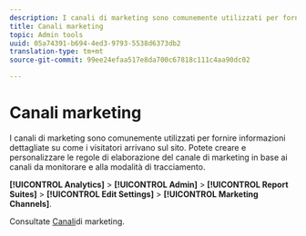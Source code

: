 ```yaml
---
description: I canali di marketing sono comunemente utilizzati per fornire informazioni dettagliate su come i visitatori arrivano sul sito. Potete creare e personalizzare le regole di elaborazione del canale di marketing in base ai canali da monitorare e alla modalità di tracciamento.
title: Canali marketing
topic: Admin tools
uuid: 05a74391-b694-4ed3-9793-5538d6373db2
translation-type: tm+mt
source-git-commit: 99ee24efaa517e8da700c67818c111c4aa90dc02

---
```



# Canali marketing

I canali di marketing sono comunemente utilizzati per fornire informazioni dettagliate su come i visitatori arrivano sul sito. Potete creare e personalizzare le regole di elaborazione del canale di marketing in base ai canali da monitorare e alla modalità di tracciamento.

**[!UICONTROL Analytics]** &gt; **[!UICONTROL Admin]** &gt; **[!UICONTROL Report Suites]** &gt; **[!UICONTROL Edit Settings]** &gt; **[!UICONTROL Marketing Channels]**.

Consultate [Canali](/help/components/c-marketing-channels/c-overview.md)di marketing.
